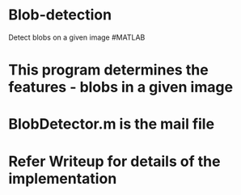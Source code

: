 # Blob-detection
Detect blobs on a given image #MATLAB

# This program determines the features - blobs in a given image
# BlobDetector.m is the mail file
# Refer Writeup for details of the implementation
